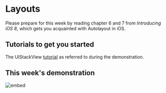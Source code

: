 # Layouts

Please prepare for this week by reading chapter 6 and 7 from *Introducing iOS 8*, which gets you acquainted with Autolayout in iOS.

## Tutorials to get you started

The UIStackView [tutorial](https://www.youtube.com/watch?v=O0llR7sfrkc) as referred to during the demonstration.

## This week's demonstration

![embed](https://player.vimeo.com/video/154638783)
